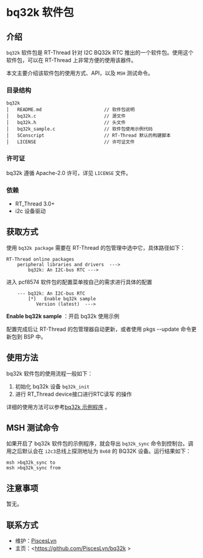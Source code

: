 # bq32k 软件包

## 介绍

`bq32k` 软件包是 RT-Thread 针对 I2C BQ32k RTC 推出的一个软件包。使用这个软件包，可以在 RT-Thread 上非常方便的使用该器件。

本文主要介绍该软件包的使用方式、API，以及 `MSH` 测试命令。

### 目录结构

```
bq32k
│   README.md                       // 软件包说明
│   bq32k.c                         // 源文件
│   bq32k.h                         // 头文件
│   bq32k_sample.c                  // 软件包使用示例代码
│   SConscript                      // RT-Thread 默认的构建脚本
│   LICENSE                         // 许可证文件
```

### 许可证

bq32k 遵循 Apache-2.0 许可，详见 `LICENSE` 文件。

### 依赖

- RT_Thread 3.0+
- i2c 设备驱动

## 获取方式

使用 `bq32k package` 需要在 RT-Thread 的包管理中选中它，具体路径如下：

```
RT-Thread online packages
    peripheral libraries and drivers  --->
        bq32k: An I2C-bus RTC --->
```

进入 pcf8574 软件包的配置菜单按自己的需求进行具体的配置

```
    --- bq32k: An I2C-bus RTC                           
        [*]   Enable bq32k sample
           Version (latest)  --->
```

**Enable bq32k sample** ：开启 bq32k  使用示例

配置完成后让 RT-Thread 的包管理器自动更新，或者使用 pkgs --update 命令更新包到 BSP 中。

## 使用方法

bq32k 软件包的使用流程一般如下：

1. 初始化 bq32k 设备 `bq32k_init`
2. 进行 RT_Thread device接口进行RTC读写 的操作

详细的使用方法可以参考[bq32k 示例程序](bq32k_sample.c) 。

## MSH 测试命令

如果开启了 bq32k 软件包的示例程序，就会导出 `bq32k_sync` 命令到控制台。调用之后默认会在 `i2c3`总线上探测地址为 `0x68` 的 BQ32K 设备。运行结果如下：

```
msh >bq32k_sync to
msh >bq32k_sync from
```

## 注意事项

暂无。

## 联系方式

- 维护：[PiscesLyn](https://github.com/PiscesLyn)
- 主页：<https://github.com/PiscesLyn/bq32k >
